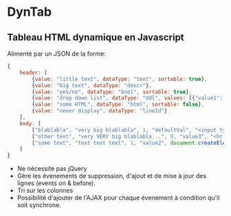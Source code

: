 DynTab
======

## Tableau HTML dynamique en Javascript

Alimenté par un JSON de la forme:
```js
{
	header: [
		{value: "little text", dataType: "text", sortable: true},
		{value: "big text", dataType: "descr"},
		{value: "yes/no", dataType: "bool", sortable: true},
		{value: "drop down list", dataType: "ddl", values: [{"value1": "value1"}, {"value2": "value2"}, {"defaultVal": "defaultVal"}, {"value3": "value3"}]},
		{value: "some HTML", dataType: "html", sortable: false},
		{value: "never display", dataType: "lineId"}
	],
	body: [
		["blablabla", "very big blablabla", 1, "defaultVal", "<input type='button' value='test' />", "id1"],
		["other text", "very VERY big blablabla...", 0, "value3", "<hr />", "id2"],
		["some text", "text text text", 1, "value2", document.createElement("textarea"), "id3"]
	]
}
```

* Ne nécessite pas jQuery
* Gère les évenements de suppression, d'ajout et de mise à jour des lignes (events on & before).
* Tri sur les colonnes
* Possibilité d'ajouter de l'AJAX pour chaque évenement à condition qu'il soit synchrone.
